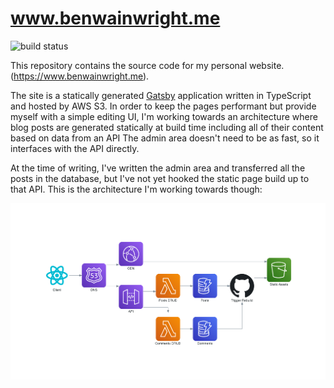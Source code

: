 # www.benwainwright.me

![build status](https://img.shields.io/github/actions/workflow/status/benwainwright/www.benwainwright.me/main-pipeline.yaml)

This repository contains the source code for my personal website.
(https://www.benwainwright.me).

The site is a statically generated [Gatsby](https://www.gatsbyjs.com/) application written in TypeScript and hosted by AWS
S3. In order to keep the pages performant but provide myself with a simple
editing UI, I'm working towards an architecture where blog posts are generated
statically at build time including all of their content based on data from an API
The admin area doesn't need to be as fast, so it interfaces with the API directly.

At the time of writing, I've written the admin area and transferred all the posts in the database,
but I've not yet hooked the static page build up to that API. This is the architecture I'm working towards though:

![Architecture diagram](./docs/diagrams_image.png)
